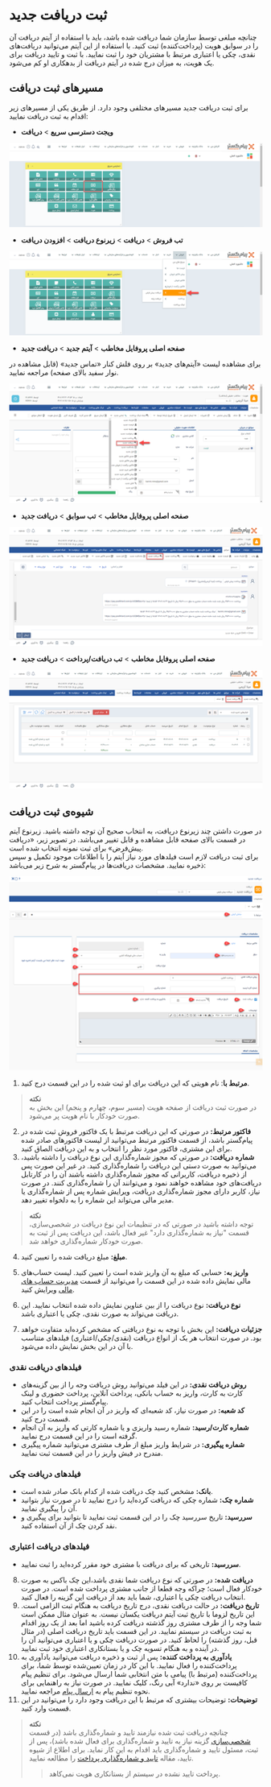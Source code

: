 #  ثبت دریافت جدید
چنانچه مبلغی توسط سازمان شما دریافت شده باشد، باید با استفاده از آیتم دریافت آن را در سوابق هویت (پرداخت‌کننده) ثبت کنید. با استفاده از این آیتم می‌توانید دریافت‌های نقدی، چکی یا اعتباری مرتبط با مشتریان خود را ثبت نمایید. با ثبت و تایید دریافت برای یک هویت، به میزان درج شده در آیتم دریافت از بدهکاری او کم می‌شود. 

## مسیر‌های ثبت دریافت
برای ثبت دریافت جدید مسیرهای‌ مختلفی وجود دارد. از طریق یکی از مسیرهای زیر اقدام به ثبت دریافت نمایید:<br>

- **ویجت دسترسی سریع** > **دریافت**

![مسیر اول ثبت دریافت](./Images/new-reciept-method1.png)

- **تب فروش** > **دریافت** > **زیرنوع دریافت** > **افزودن دریافت**

![مسیر دوم ثبت دریافت](./Images/new-reciept-method2.png)

- **صفحه اصلی پروفایل مخاطب** > **آیتم جدید** > **دریافت جدید**

برای مشاهده لیست «آیتم‌های جدید» بر روی فلش کنار «تماس جدید» (قابل مشاهده در نوار سفید بالای صفحه) مراجعه نمایید.

![مسیر سوم ثبت دریافت](./Images/new-reciept-method3.png)

- **صفحه اصلی پروفایل مخاطب** > **تب سوابق** > **دریافت جدید**

![مسیر چهارم ثبت دریافت](./Images/new-reciept-method4.png)

- **صفحه اصلی پروفایل مخاطب** > **تب دریافت/پرداخت** > **دریافت جدید**

![مسیر پنجم ثبت دریافت](./Images/new-reciept-method5.png)

## شیوه‌ی ثبت دریافت

در صورت داشتن چند زیرنوع دریافت، به انتخاب صحیح آن توجه داشته باشید. زیرنوع آیتم در قسمت بالای صفحه قابل مشاهده و قابل تغییر می‌باشد. در تصویر زیر، «دریافت پیش‌فرض» برای ثبت نمونه انتخاب شده است.<br>
برای ثبت دریافت لازم است فیلدهای مورد نیاز آیتم را با اطلاعات موجود تکمیل و سپس ذخیره نمایید. مشخصات دریافت‌ها در پیام‌گستر به شرح زیر می‌باشد:

![مشخصات دریافت](./Images/receipt-information.png)

1. **مرتبط با**: نام هویتی که این دریافت برای او ثبت شده را در این قسمت درج کنید.

> **نکته**<br>
> در صورت ثبت دریافت از صفحه هویت (مسیر سوم، چهارم و پنجم) این بخش به صورت خودکار با نام هویت پر می‌شود. <br>

2. **فاکتور مرتبط:** در صورتی که این دریافت مرتبط با یک فاکتور فروش ثبت شده در پیام‌گستر باشد، از قسمت فاکتور مرتبط می‌توانید از لیست فاکتورهای صادر شده برای این مشتری، فاکتور مورد نظر را انتخاب و به این دریافت الصاق کنید.
3. **شماره دریافت:** در صورتی که مجوز شماره‌گذاری این نوع دریافت را داشته باشید، می‌توانید به صورت دستی این دریافت را شماره‌گذاری کنید. در غیر این صورت پس از ذخیره دریافت، کاربرانی که مجوز شماره‌گذاری داشته باشند آن را در کارتابل دریافت‌های خود مشاهده خواهند نمود و می‌توانند آن را شماره‌گذاری کنند. در صورت نیاز، کاربر دارای مجوز شماره‌گذاری دریافت، ویرایش شماره پس از شماره‌گذاری یا مدیر مالی می‌تواند این شماره را به دلخواه تغییر دهد.

> **نکته**<br>
 توجه داشته باشید در صورتی که در تنظیمات این نوع دریافت در شخصی‌سازی، قسمت "نیاز به شمار‌ه‌گذاری دارد" غیر فعال باشد، این دریافت پس از ثبت به صورت خودکار شماره‌گذاری خواهد شد.<br>

4. **مبلغ:** مبلغ دریافت شده را تعیین کنید.
5. **واریز به:** حسابی که مبلغ به آن واریز شده است را تعیین کنید.
لیست حساب‌های مالی نمایش داده شده در این قسمت را می‌توانید از قسمت [مدیریت حساب های مالی](https://github.com/1stco/PayamGostarDocs/blob/master/Help/Basic-Information/Financial-account-management/Financial-account-management.md) ویرایش کنید.
6. **نوع دریافت:** نوع دریافت را از بین عناوین نمایش داده شده انتخاب نمایید. این دریافت می‌تواند به صورت نقدی، چکی یا اعتباری باشد.

7. **جزئیات دریافت:** این بخش با توجه به نوع دریافتی که مشخص کرده‌اید متفاوت خواهد بود. در صورت انتخاب هر یک از انواع دریافت (نقدی/چکی/اعتباری) فیلدهای متناسب با آن در این بخش نمایش داده می‌شود.

### فیلدهای دریافت نقدی
- **روش دریافت نقدی:** در این فیلد می‌توانید روش دریافت وجه را از بین گزینه‌های کارت به کارت، واریز به حساب بانکی، پرداخت آنلاین، پرداخت حضوری و لینک پیام‌گستر پرداخت انتخاب کنید.
- **کد شعبه:** در صورت نیاز، کد شعبه‌ای که واریز در آن انجام شده است را در این قسمت درج کنید.
- **شماره کارت/رسید:** شماره رسید واریزی و یا شماره کارتی که واریز به آن انجام گرفته است را در این قسمت درج نمایید.
- **شماره پیگیری:** در شرایط واریز مبلغ از طرف مشتری می‌توانید شماره پیگیری مندرح در فیش واریز را در این قسمت ثبت نمایید.
### فیلدهای دریافت چکی
- **بانک:** مشخص کنید چک دریافت شده از کدام بانک صادر شده است.
- **شماره چک:** شماره چکی که دریافت کرده‌اید را درج نمایید تا در صورت نیاز بتوانید آن را پیگیری نمایید.
- **سررسید:** تاریخ سررسید چک را در این قسمت ثبت نمایید تا بتوانید برای پیگیری و نقد کردن چک از آن استفاده کنید.
### فیلدهای دریافت اعتباری
- **سررسید:** تاریخی که برای دریافت با مشتری خود مقرر کرده‌اید را ثبت نمایید.

8. **دریافت شده:** در صورتی که نوع دریافت شما نقدی باشد،‌این چک باکس به صورت خودکار فعال است؛ چراکه وجه قطعا از جانب مشتری پرداخت شده است. در صورت انتخاب دریافت چکی یا اعتباری، شما باید بعد از دریافت این گزینه را فعال کنید.
9. **تاریخ دریافت:** در حالت دریافت نقدی،‌ درج تاریخ دریافت به هنگام ثبت الزامی است. این تاریخ لزوما با تاریخ ثبت آیتم دریافت یکسان نیست. به عنوان مثال ممکن است شما وجه را از طرف مشتری روز گذشته دریافت کرده باشید اما بعد از یک روز اقدام به ثبت دریافت در سیستم نمایید. در این قسمت باید تاریخ دریافت اصلی (در مثال قبل، روز گذشته) را لحاظ کنید. در صورت دریافت چکی و یا اعتباری می‌توانید آن را در آینده و به هنگام تسویه چک و یا بستانکاری اعتباری خود ثبت نمایید.
10. **یادآوری به پرداخت کننده:** پس از ثبت و ذخیره دریافت می‌توانید یادآوری به پرداخت‌کننده را فعال نمایید. با این کار در زمان تعیین‌شده توسط شما،‌ برای پرداخت‌کننده (مرتبط با) پیامی با متن انتخابی شما ارسال می‌شود. برای تنظیم پیام کافیست بر روی «ندارد» آبی رنگ،‌ کلیک نمایید.
در صورت نیاز به راهنمایی برای نحوه تنظیم پیام به [ارسال پیام]() مراجعه نمایید.
11. **توضیحات:** توضیحات بیشتری که مرتبط با این دریافت وجود دارد را می‌توانید در این قسمت وارد کنید.
> **نکته**<BR>
> چنانچه دریافت ثبت شده نیازمند تایید و شماره‌گذاری باشد (در قسمت [شخصی‌سازی](https://github.com/1stco/PayamGostarDocs/tree/master/Help/Settings/Personalization-crm/Factor-management/Factor-management.md) گزینه نیاز به تایید و شماره‌گذاری برای فعال شده باشد)، پس از ثبت، مسئول تایید و شماره‌گذاری باید اقدام به این کار نماید. برای اطلاع از شیوه تایید، مقاله [تایید و شماره‌گذاری پرداخت](https://github.com/1stco/PayamGostarDocs/tree/master/Help/Receipt/ReceiptConfirmation.md) را مطالعه نمایید.
>> پرداخت تایید نشده در سیستم از بستانکاری هویت نمی‌کاهد.